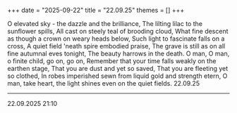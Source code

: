 +++
date = "2025-09-22"
title = "22.09.25"
themes = []
+++

O elevated sky - the dazzle and the brilliance,
The lilting lilac to the sunflower spills,
All cast on steely teal of brooding cloud,
What fine descent as though a crown on weary heads below,
Such light to fascinate falls on a cross,
A quiet field 'neath spire embodied praise,
The grave is still as on all fine autumnal eves tonight,
The beauty harrows in the death. O man, 
O man, o finite child, go on, go on,
Remember that your time falls weakly on the earthen stage,
That you are dust and yet so saved,
That you are fleeting yet so clothed,
In robes imperished sewn from liquid gold and strength etern,
O man, take heart, the light shines even on the quiet fields.
22.09.25

---

22.09.2025 21:10
